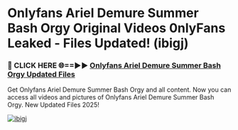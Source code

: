 # Onlyfans Ariel Demure Summer Bash Orgy Original Videos 0nlyFans Leaked - Files Updated! (ibigj)

<h3>🔴 CLICK HERE 🌐==►► <a href="https://tinyurl.com/2wckxsce" rel="nofollow">Onlyfans Ariel Demure Summer Bash Orgy Updated Files</a></h3>

Get Onlyfans Ariel Demure Summer Bash Orgy and all content. Now you can access all videos and pictures of Onlyfans Ariel Demure Summer Bash Orgy. New Updated Files 2025!

[![ibigj](https://i.imgur.com/AFduVYN.gif)](https://tinyurl.com/2wckxsce)
